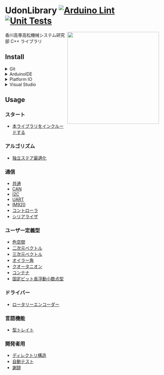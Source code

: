 # UdonLibrary [![Arduino Lint](https://github.com/udonrobo/UdonLibrary/actions/workflows/ArduinoLint.yml/badge.svg)](https://github.com/udonrobo/UdonLibrary/actions/workflows/ArduinoLint.yml) [![Unit Tests](https://github.com/udonrobo/UdonLibrary/actions/workflows/UnitTest.yml/badge.svg)](https://github.com/udonrobo/UdonLibrary/actions/workflows/UnitTest.yml)

<img src="https://github.com/udonrobo/UdonLibrary/assets/91818705/53d063f8-ee25-41c9-b68b-75dcfd8ee5ad" height="300px" align="right"/>

香川高専高松機械システム研究部 C++ ライブラリ

## Install

<details>
<summary> Git </summary>

ライブラリのバージョン管理に git を使用します。インストールしていない場合はインストールしてください。

- 公式ページから

  <https://git-scm.com/download>

- Windows

  ```sh
  winget install --id Git.Git -e --source winget
  ```

- Linux

  ```sh
  sudo apt-get update && sudo apt-get install git-all
  ```

- macOS or Linux

  ```sh
  brew install git
  ```

> 本ライブラリのレポジトリはプライベートであるため、クローンするには udonrobo organization に 参加している github アカウントと、 git が紐付いている必要があります。git インストール後、初回のクローン時に紐付けを求められます。

</details>

<details>
<summary> ArduinoIDE </summary>

### 追加

ArduinoIDE はライブラリを置く専用のディレクトリがあるので、そこへクローンします。

既定値: `~/Documents/Arduino/libraries`

見つからない場合: `ファイル > 環境設定 > スケッチブックの保存場所欄` + `/libraries`

```sh
cd ~/Documents/Arduino/libraries
git clone --recursive https://github.com/udonrobo/UdonLibrary.git
./UdonLibrary/setup.sh
```

### 更新

追加した `UdonLibrary` ディレクトリでプルします。

```sh
cd ~/Documents/Arduino/libraries/UdonLibrary
git pull
```

</details>

<details>
<summary> Platform IO </summary>

### Arduino のライブラリと共用する場合

PC 内に本ライブラリ複数を置きたくない(更新を個別で行うのが面倒等)場合、Arduino のライブラリディレクトリに本ライブラリをクローンし、インクルードパスを設定することで、本ライブラリを一つにすることができます。ArduinoIDE の追加を参考にライブラリをクローンしてください。

`platformio.ini` ファイルにライブラリのパスを設定します。

```ini
lib_deps =
    ~/Documents/Arduino/libraries/UdonLibrary
```

### 追加

プロジェクトの `lib` ディレクトリへクローンすることで追加できます。

```sh
git clone --recursive https://github.com/udonrobo/UdonLibrary.git
./UdonLibrary/setup.sh
```

### 更新

追加した `UdonLibrary` ディレクトリでプルします。

```sh
git pull
```

</details>

<details>
<summary> Visual Studio </summary>

### Arduino のライブラリと共用する場合

PC 内に本ライブラリ複数を置きたくない(更新を個別で行うのが面倒等)場合、Arduino のライブラリディレクトリに本ライブラリをクローンし、インクルードパスを設定することで、本ライブラリを一つにすることができます。ArduinoIDE の追加を参考にライブラリをクローンしてください。

### 追加

追加先が git で管理されている場合、リポジトリ内にリポジトリを置くことになります。このような場合、submodule の使用が推奨されています。

```sh
# VisualStudioのプロジェクトディレクトリで実行
git submodule add https://github.com/udonrobo/UdonLibrary.git
git commit -m "add UdonLibrary"
```

追加先が git で管理されていない場合、通常クローンを行います。

```sh
# VisualStudioのプロジェクトディレクトリで実行
git clone --recursive https://github.com/udonrobo/UdonLibrary.git
```

次のようなディレクトリ構成になっていれば OK です。

```sh
Test   <-- ソリューションディレクトリ
│  Test.sln
│
└─Test   <-- プロジェクトディレクトリ
    │  Test.cpp
    │  Test.vcxproj
    │  Test.vcxproj.filters
    │  Test.vcxproj.user
    │
    └─UdonLibrary   <--- うどん
        ├─src
        │  │  Udon.hpp
        │  │
        │  └─Udon
        │      ├─
        ...    ...
```

### インクルードパス設定

インクルードパスを設定することで `#include <Udon.hpp>` のように `<>` を使用して記述できるようになります。

C++インクルードパスを設定画面を次の手順で開きます。

> ソリューションエクスプローラ > プロジェクトを右クリック > プロパティ > VC++ディレクトリ > インクルードディレクトリの項目にある `↓` > 編集 > 新しい行の追加(フォルダアイコンボタン)

- clone submodule を用いて追加した場合

  新しい項目に `$(ProjectDir)\UdonLibrary\src\` を追加します。`$(ProjectDir)` は プロジェクトディレクトリのパスを表すマクロです。

  追加している様子 (submodule 使用時)

  ![setup](https://github.com/udonrobo/UdonLibrary/assets/91818705/aaecedbc-2490-4b11-85e5-fbf0a7d09302)

  [サンプルレポジトリ](https://github.com/udonrobo/UdonLibraryDemoOnVisualStudio)

- Arduino ライブラリディレクトリに追加した場合

  新しい項目に `$(HOMEPATH)\Documents\Arduino\UdonLibrary\src\` を追加します。

  `$(HOMEPATH)` はホームディレクトリ `~/` を表すマクロです。

### 更新

通常

```sh
# UdonLibrary内で実行
git pull
```

submodule 使用時

```sh
# 追加先のリポジトリ内で実行
git submodule update --remote
```

### `git submodule` 使用時の注意点

> 追加先のプロジェクト自体のクローンを行うとき `--recursive` オプションを与えなければライブラリがクローンされません(空フォルダになります)。
>
> ```sh
> git clone --recursive <プロジェクトURL>
> ```

> また submodule は追加時のコミットを参照するため、追加先のプロジェクトをクローンしても、ライブラリは submodule 追加時のコミットの内容になります。
>
> 最新のライブラリを使用する場合は submodule を更新する必要があります。(submodule 使用時の更新を参照)

</details>

## Usage

### スタート

- [本ライブラリをインクルードする](./docs/Start/include.md)

### アルゴリズム

- [独立ステア最適化](./docs/Algorithm/SteerOptimizer.md)

### 通信

- [共通](./docs/Communication/Common.md)
- [CAN](./docs/Communication/CAN.md)
- [I2C](./docs/Communication/I2C.md)
- [UART](./docs/Communication/UART.md)
- [IM920](./docs/Communication/IM920.md)
- [コントローラ](./docs/Communication/Pad.md)
- [シリアライザ](./docs/Communication/Serialization.md)

### ユーザー定義型

- [色空間](./docs/Types/Color.md)
- [二次元ベクトル](./docs/Types/Vector2D.md)
- [三次元ベクトル](./docs/Types/Vector3D.md)
- [オイラー角](./docs/Types/Eular.md)
- [クオータニオン](./docs/Types/Quaternion.md)
- [コンテナ](./docs/Algorithm/Container.md)
- [固定ビット長浮動小数点型](./docs/Types/Float.md)

### ドライバー

- [ロータリーエンコーダー](./docs/Driver/Encoder.md)

### 言語機能

- [型トレイト](./docs/Other/Traits.md)

### 開発者用

- [ディレクトリ構造](./docs/Developer/DirectoryStructure.md)
- [自動テスト](./docs/Developer/CI.md)
- [謝辞](./docs/Other/Acknowledgments.md)
